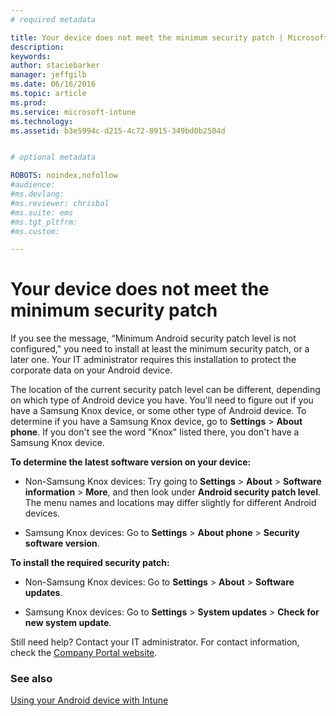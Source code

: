 ```yaml
---
# required metadata

title: Your device does not meet the minimum security patch | Microsoft Intune
description:
keywords:
author: staciebarker
manager: jeffgilb
ms.date: 06/16/2016
ms.topic: article
ms.prod:
ms.service: microsoft-intune
ms.technology:
ms.assetid: b3e5994c-d215-4c72-8915-349bd0b2504d


# optional metadata

ROBOTS: noindex,nofollow
#audience:
#ms.devlang:
#ms.reviewer: chrisbal
#ms.suite: ems
#ms.tgt_pltfrm:
#ms.custom:

---
```


# Your device does not meet the minimum security patch

If you see the message, “Minimum Android security patch level is not configured," you need to install at least the minimum security patch, or a later one. Your IT administrator requires this installation to protect the corporate data on your Android device.

The location of the current security patch level can be different, depending on which type of Android device you have. You'll need to figure out if you have a Samsung Knox device, or some other type of Android device. To determine if you have a Samsung Knox device, go to **Settings** > **About phone**. If you don't see the word "Knox" listed there, you don't have a Samsung Knox device.

**To determine the latest software version on your device:**

- Non-Samsung Knox devices: Try going to **Settings** > **About** > **Software information** > **More**, and then look under **Android security patch level**. The menu names and locations may differ slightly for different Android devices.

- Samsung Knox devices: Go to **Settings** > **About phone** > **Security software version**.

**To install the required security patch:**

- Non-Samsung Knox devices: Go to **Settings** > **About** > **Software updates**. 

- Samsung Knox devices: Go to **Settings** > **System updates** > **Check for new system update**.

Still need help? Contact your IT administrator. For contact information, check the [Company Portal website](http://portal.manage.microsoft.com).

### See also
[Using your Android device with Intune](using-your-android-device-with-intune.md)

